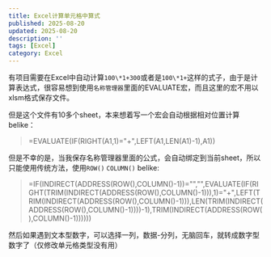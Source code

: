```yaml
---
title: Excel计算单元格中算式
published: 2025-08-20
updated: 2025-08-20
description: ''
tags: [Excel]
category: Excel
---
```


有项目需要在Excel中自动计算`100\*1+300`或者是`100\*1+`这样的式子，由于是计算表达式，很容易想到使用`名称管理器`里面的EVALUATE宏，而且这里的宏不用以xlsm格式保存文件。

但是这个文件有10多个sheet，本来想着写一个宏会自动根据相对位置计算belike：
> =EVALUATE(IF(RIGHT(A1,1)="+",LEFT(A1,LEN(A1)-1),A1))

但是不幸的是，当我保存名称管理器里面的公式，会自动绑定到当前sheet，所以只能使用传统方法，使用`ROW()` `COLUMN()` belike:
> =IF(INDIRECT(ADDRESS(ROW(),COLUMN()-1))="","",EVALUATE(IF(RIGHT(TRIM(INDIRECT(ADDRESS(ROW(),COLUMN()-1))),1)="+",LEFT(TRIM(INDIRECT(ADDRESS(ROW(),COLUMN()-1))),LEN(TRIM(INDIRECT(ADDRESS(ROW(),COLUMN()-1))))-1),TRIM(INDIRECT(ADDRESS(ROW(),COLUMN()-1))))))

然后如果遇到文本型数字，可以选择一列，数据-分列，无脑回车，就转成数字型数字了（仅修改单元格类型没有用）

